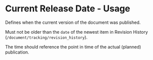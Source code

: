 # Current Release Date - Usage

Defines when the current version of the document was published.

Must not be older than the `date` of the newest item in Revision History (`/document/tracking/revision_history`).

The time should reference the point in time of the actual (planned) publication.
